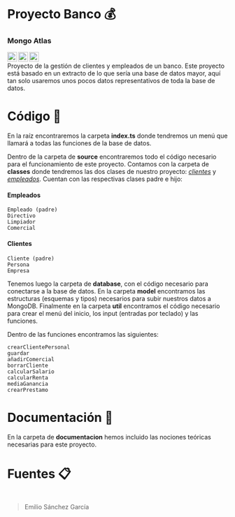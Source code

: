 # Proyecto Banco 💰
### Mongo Atlas

<img align="left" alt="Mongo" width="22px" src="https://imgr.search.brave.com/LQX0cwX7D_PUqrL82ylNVYwCWHvzxskM8YliBOdoqmA/fit/300/300/ce/1/aHR0cHM6Ly9odW1h/bmNvZGVycy1mb3Jt/YXRpb25zLnMzLmFt/YXpvbmF3cy5jb20v/dXBsb2Fkcy9jb3Vy/c2UvbG9nby8yMi9m/b3JtYXRpb24tbW9u/Z29kYi5wbmc" />
<img align="left" alt="TypeScript" width="22px" src="https://imgr.search.brave.com/ehh7zpP11ttmGQytg8jzQ6TeWHqVIQI0lPnRsq5B7HU/fit/180/200/ce/1/aHR0cHM6Ly93d3cu/bm9kZWpzLXR5cGVz/Y3JpcHQtYXBpLmNv/bS9jdXJzby1ncmF0/aXMvdHMucG5n" />
<img align="left" alt="node js" width="22px" src="https://imgr.search.brave.com/-QVTmC4wnNZXNLetXKutpva-0J2HgnxRCmUHdAlCZuk/fit/1200/1200/ce/1/aHR0cHM6Ly9jZG4u/ZnJlZWJpZXN1cHBs/eS5jb20vbG9nb3Mv/bGFyZ2UvMngvbm9k/ZWpzLWljb24tbG9n/by1wbmctdHJhbnNw/YXJlbnQucG5n" />

#

Proyecto de la gestión de clientes y empleados de un banco. Este proyecto está basado en un extracto de lo que sería una base de datos mayor, aquí tan solo usaremos unos pocos datos representativos de toda la base de datos.

#

# Código 🔎

En la raíz encontraremos la carpeta **index.ts** donde tendremos un menú que llamará a todas las funciones de la base de datos.

Dentro de la carpeta de **source** encontraremos todo el código necesario para el funcionamiento de este proyecto.
Contamos con la carpeta de **classes** donde tendremos las dos clases de nuestro proyecto: *[clientes](https://github.com/SanchezGarciaEmilio/211122_Proyecto/tree/main/src/classes/clientes)* y *[empleados](https://github.com/SanchezGarciaEmilio/211122_Proyecto/tree/main/src/classes/empleados)*. Cuentan con las respectivas clases padre e hijo:
#### Empleados
```
Empleado (padre)
Directivo
Limpiador
Comercial
```

#### Clientes
```
Cliente (padre)
Persona
Empresa
```

Tenemos luego la carpeta de **database**, con el código necesario para conectarse a la base de datos.
En la carpeta **model** encontramos las estructuras (esquemas y tipos) necesarios para subir nuestros datos a MongoDB.
Finalmente en la carpeta **util** encontramos el código necesario para crear el menú del inicio, los input (entradas por teclado) y las funciones.

Dentro de las funciones encontramos las siguientes:
```
crearClientePersonal
guardar
añadirComercial
borrarCliente
calcularSalario
calcularRenta
mediaGanancia
crearPrestamo
```

#

# Documentación 📝

En la carpeta de **documentacion** hemos incluido las nociones teóricas necesarias para este proyecto.

#

# Fuentes 📋
#

> Emilio Sánchez García
